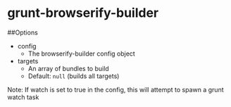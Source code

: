 # grunt-browserify-builder

##Options

- config
  - The browserify-builder config object
- targets
  - An array of bundles to build
  - Default: `null` (builds all targets)
  
Note: If watch is set to true in the config, this will attempt to spawn a grunt watch task